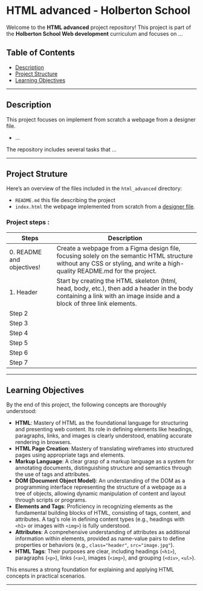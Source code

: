 # HTML advanced - Holberton School

Welcome to the **HTML advanced** project repository! This project is part of the **Holberton School Web development** curriculum and focuses on ...

## Table of Contents

- [Description](#description)
- [Project Structure](#project-structure)
- [Learning Objectives](#learning-objectives)

---

## Description

This project focuses on implement from scratch a webpage from a designer file.

- ...

The repository includes several tasks that ...

---

## Project Struture

Here’s an overview of the files included in the `html_advanced` directory:

- `README.md` this file describing the project
- `index.html` the webpage implemented from scratch from a [designer file](https://www.figma.com/design/XrEAsu1vQj5fhVaNG38d2W/Homepage?node-id=0-1&node-type=canvas&t=LwyPndsDJdqhhPwf-0).

### Project steps : 

| Steps                     | Description                                                  |
| ------------------------- | ------------------------------------------------------------ |
| 0. README and objectives! | Create a webpage from a Figma design file, focusing solely on the semantic HTML structure without any CSS or styling, and write a high-quality README.md for the project. |
| 1. Header                 | Start by creating the HTML skeleton (html, head, body, etc.), then add a header in the body containing a link with an image inside and a block of three link elements. |
| Step 2                    |                                                              |
| Step 3                    |                                                              |
| Step 4                    |                                                              |
| Step 5                    |                                                              |
| Step 6                    |                                                              |
| Step 7                    |                                                              |

---

## Learning Objectives

By the end of this project, the following concepts are thoroughly understood:

- **HTML**: Mastery of HTML as the foundational language for structuring and presenting web content. Its role in defining elements like headings, paragraphs, links, and images is clearly understood, enabling accurate rendering in browsers.
- **HTML Page Creation**: Mastery of translating wireframes into structured pages using appropriate tags and elements.
- **Markup Language**: A clear grasp of a markup language as a system for annotating documents, distinguishing structure and semantics through the use of tags and attributes.
- **DOM (Document Object Model)**: An understanding of the DOM as a programming interface representing the structure of a webpage as a tree of objects, allowing dynamic manipulation of content and layout through scripts or programs.
- **Elements and Tags**: Proficiency in recognizing elements as the fundamental building blocks of HTML, consisting of tags, content, and attributes. A tag's role in defining content types (e.g., headings with `<h1>` or images with `<img>`) is fully understood.
- **Attributes**: A comprehensive understanding of attributes as additional information within elements, provided as name-value pairs to define properties or behaviors (e.g., `class="header"`, `src="image.jpg"`).
- **HTML Tags**: Their purposes are clear, including headings (`<h1>`), paragraphs (`<p>`), links (`<a>`), images (`<img>`), and grouping (`<div>`, `<ul>`).

This ensures a strong foundation for explaining and applying HTML concepts in practical scenarios.

---

